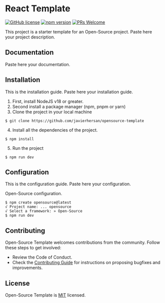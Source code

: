 # React Template

[![GitHub license](https://img.shields.io/badge/license-MIT-blue.svg)](https://github.com/javierhersan/opensource-template/LICENSE) [![npm version](https://img.shields.io/npm/v/)]() [![PRs Welcome](https://img.shields.io/badge/PRs-welcome-brightgreen.svg)](https://github.com/javierhersan/opensource-template/CONTRIBUTING.md)

This project is a starter template for an Open-Source project. Paste here your project description.

## Documentation

Paste here your documentation.

## Installation

This is the installation guide. Paste here your installation guide.

1. First, install NodeJS v18 or greater.
2. Second install a package manager (npm, pnpm or yarn)
3. Clone the project in your local machine

```console
$ git clone https://github.com/javierhersan/opensource-template
```

4. Install all the dependencies of the project.

```console
$ npm install
```

5. Run the project

```console
$ npm run dev
```

## Configuration

This is the configuration guide. Paste here your configuration.

Open-Source configuration.

```console
$ npm create opensource@latest
√ Project name: ... opensource
√ Select a framework: » Open-Source
$ npm run dev
```

## Contributing

Open-Source Template welcomes contributions from the community. Follow these steps to get involved:

- Review the Code of Conduct.
- Check the [Contributing Guide](https://github.com/javierhersan/opensource-template/CONTRIBUTING.md) for instructions on proposing bugfixes and improvements.

## License

Open-Source Template is [MIT](https://github.com/javierhersan/opensource-template/LICENSE) licensed.
